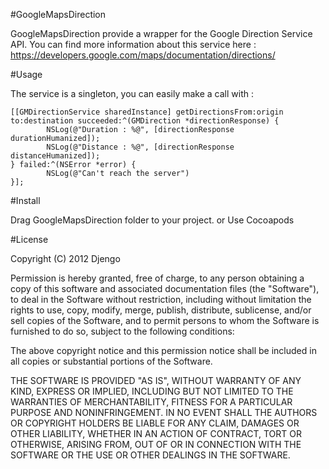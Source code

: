 #GoogleMapsDirection

GoogleMapsDirection provide a wrapper for the Google Direction Service API. You can find more information about this service here : https://developers.google.com/maps/documentation/directions/

#Usage

The service is a singleton, you can easily make a call with :

	[[GMDirectionService sharedInstance] getDirectionsFrom:origin to:destination succeeded:^(GMDirection *directionResponse) {
			NSLog(@"Duration : %@", [directionResponse durationHumanized]);
			NSLog(@"Distance : %@", [directionResponse distanceHumanized]);
	} failed:^(NSError *error) {
			NSLog(@"Can't reach the server")
	}];
				
#Install

Drag GoogleMapsDirection folder to your project.
or
Use Cocoapods
	
#License

Copyright (C) 2012 Djengo

Permission is hereby granted, free of charge, to any person obtaining a copy of
this software and associated documentation files (the "Software"), to deal in
the Software without restriction, including without limitation the rights to
use, copy, modify, merge, publish, distribute, sublicense, and/or sell copies of
the Software, and to permit persons to whom the Software is furnished to do so,
subject to the following conditions:

The above copyright notice and this permission notice shall be included in all
copies or substantial portions of the Software.

THE SOFTWARE IS PROVIDED "AS IS", WITHOUT WARRANTY OF ANY KIND, EXPRESS OR
IMPLIED, INCLUDING BUT NOT LIMITED TO THE WARRANTIES OF MERCHANTABILITY, FITNESS
FOR A PARTICULAR PURPOSE AND NONINFRINGEMENT. IN NO EVENT SHALL THE AUTHORS OR
COPYRIGHT HOLDERS BE LIABLE FOR ANY CLAIM, DAMAGES OR OTHER LIABILITY, WHETHER
IN AN ACTION OF CONTRACT, TORT OR OTHERWISE, ARISING FROM, OUT OF OR IN
CONNECTION WITH THE SOFTWARE OR THE USE OR OTHER DEALINGS IN THE SOFTWARE.